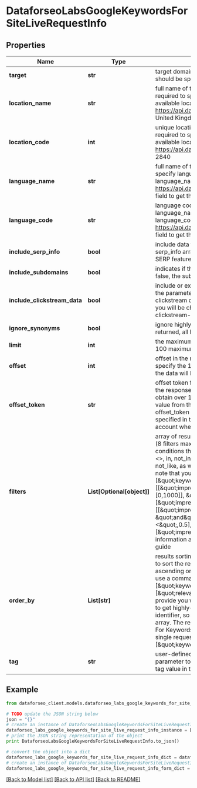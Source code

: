 # DataforseoLabsGoogleKeywordsForSiteLiveRequestInfo


## Properties

Name | Type | Description | Notes
------------ | ------------- | ------------- | -------------
**target** | **str** | target domain required field the domain name of the target website the domain should be specified without https:// | [optional] 
**location_name** | **str** | full name of the location required field if you don’t specify location_code Note: it is required to specify either location_name or location_code you can receive the list of available locations with their location_name by making a separate request to the https://api.dataforseo.com/v3/dataforseo_labs/locations_and_languages example: United Kingdom | [optional] 
**location_code** | **int** | unique location identifier required field if you don’t specify location_name Note: it is required to specify either location_name or location_code you can receive the list of available locations with their location_code by making a separate request to the https://api.dataforseo.com/v3/dataforseo_labs/locations_and_languages example: 2840 | [optional] 
**language_name** | **str** | full name of the language optional field if you use this field, you don’t need to specify language_code you can receive the list of available languages with their language_name by making a separate request to the https://api.dataforseo.com/v3/dataforseo_labs/locations_and_languages ignore this field to get the results for all available languages example: English | [optional] 
**language_code** | **str** | language code optional field if you use this field, you don’t need to specify language_name you can receive the list of available languages with their language_code by making a separate request to the https://api.dataforseo.com/v3/dataforseo_labs/locations_and_languages ignore this field to get the results for all available languages example: en | [optional] 
**include_serp_info** | **bool** | include data from SERP for each keyword optional field if set to true, we will return a serp_info array containing SERP data (number of search results, relevant URL, and SERP features) for every keyword in the response default value: false | [optional] 
**include_subdomains** | **bool** | indicates if the subdomains will be included in the search optional field if set to false, the subdomains will be ignored default value: true | [optional] 
**include_clickstream_data** | **bool** | include or exclude data from clickstream-based metrics in the result optional field if the parameter is set to true, you will receive clickstream_keyword_info object with clickstream data in the response default value: false with this parameter enabled, you will be charged double the price for the request learn more about how clickstream-based metrics are calculated in this help center article | [optional] 
**ignore_synonyms** | **bool** | ignore highly similar keywords optional field if set to true only core keywords will be returned, all highly similar keywords will be excluded; default value: false | [optional] 
**limit** | **int** | the maximum number of keywords in the results array optional field default value: 100 maximum value: 1000 | [optional] 
**offset** | **int** | offset in the results array of returned keywords optional field default value: 0 if you specify the 10 value, the first ten keywords in the results array will be omitted and the data will be provided for the successive keywords | [optional] 
**offset_token** | **str** | offset token for subsequent requests optional field provided in the identical filed of the response to each request; use this parameter to avoid timeouts while trying to obtain over 10,000 results in a single request; by specifying the unique offset_token value from the response array, you will get the subsequent results of the initial task; offset_token values are unique for each subsequent task Note: if the offset_token is specified in the request, all other parameters except limit will not be taken into account when processing a task. | [optional] 
**filters** | **List[Optional[object]]** | array of results filtering parameters optional field you can add several filters at once (8 filters maximum) you should set a logical operator and, or between the conditions the following operators are supported: regex, not_regex, &lt;, &lt;&#x3D;, &gt;, &gt;&#x3D;, &#x3D;, &lt;&gt;, in, not_in, ilike, not_ilike, like, not_like you can use the % operator with like and not_like, as well as ilike and not_ilike to match any string of zero or more characters note that you can not filter the results by relevance example: [\&quot;keyword_info.search_volume\&quot;,\&quot;&gt;\&quot;,0] [[\&quot;impressions_info.daily_impressions_average\&quot;,\&quot;in\&quot;,[0,1000]], \&quot;and\&quot;, [\&quot;impressions_info.ad_position_average\&quot;,\&quot;&lt;\&quot;,3]][[\&quot;impressions_info.ad_position_average\&quot;,\&quot;&gt;\&quot;,0], \&quot;and\&quot;, [[\&quot;impressions_info.cpc_max\&quot;,\&quot;&lt;\&quot;,0.5],\&quot;or\&quot;,[\&quot;impressions_info.daily_clicks_max\&quot;,\&quot;&gt;&#x3D;\&quot;,10]]] for more information about filters, please refer to Dataforseo Labs – Filters or this help center guide | [optional] 
**order_by** | **List[str]** | results sorting rules optional field you can use the same values as in the filters array to sort the results possible sorting types: asc – results will be sorted in the ascending order desc – results will be sorted in the descending order you should use a comma to set up a sorting parameter example: [\&quot;keyword_info.competition,desc\&quot;] default rule: [\&quot;relevance,desc\&quot;] relevance is used as the default sorting rule to provide you with the closest keyword ideas. We recommend using this sorting rule to get highly-relevant search terms. Note that relevance is only our internal system identifier, so it can not be used as a filter, and you will not find this field in the result array. The relevance score is based on a similar principle as used in the Keywords For Keywords endpoint.note that you can set no more than three sorting rules in a single request you should use a comma to separate several sorting rules example: [\&quot;keyword_info.search_volume,desc\&quot;,\&quot;keyword_info.cpc,asc\&quot;] | [optional] 
**tag** | **str** | user-defined task identifier optional field the character limit is 255 you can use this parameter to identify the task and match it with the result you will find the specified tag value in the data object of the response | [optional] 

## Example

```python
from dataforseo_client.models.dataforseo_labs_google_keywords_for_site_live_request_info import DataforseoLabsGoogleKeywordsForSiteLiveRequestInfo

# TODO update the JSON string below
json = "{}"
# create an instance of DataforseoLabsGoogleKeywordsForSiteLiveRequestInfo from a JSON string
dataforseo_labs_google_keywords_for_site_live_request_info_instance = DataforseoLabsGoogleKeywordsForSiteLiveRequestInfo.from_json(json)
# print the JSON string representation of the object
print DataforseoLabsGoogleKeywordsForSiteLiveRequestInfo.to_json()

# convert the object into a dict
dataforseo_labs_google_keywords_for_site_live_request_info_dict = dataforseo_labs_google_keywords_for_site_live_request_info_instance.to_dict()
# create an instance of DataforseoLabsGoogleKeywordsForSiteLiveRequestInfo from a dict
dataforseo_labs_google_keywords_for_site_live_request_info_form_dict = dataforseo_labs_google_keywords_for_site_live_request_info.from_dict(dataforseo_labs_google_keywords_for_site_live_request_info_dict)
```
[[Back to Model list]](../README.md#documentation-for-models) [[Back to API list]](../README.md#documentation-for-api-endpoints) [[Back to README]](../README.md)


